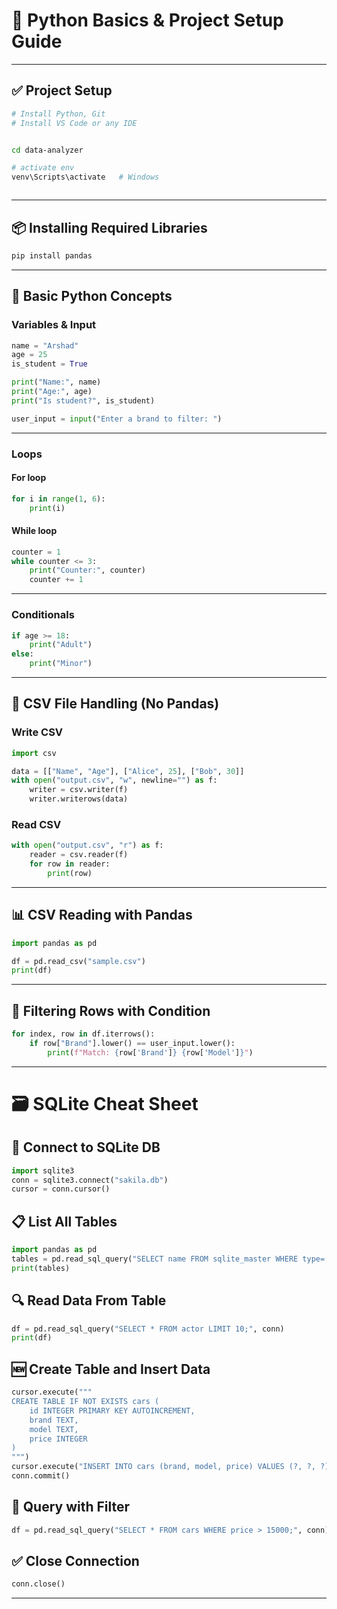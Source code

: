 
# 🐍 Python Basics & Project Setup Guide


---

## ✅ Project Setup

```bash
# Install Python, Git
# Install VS Code or any IDE


cd data-analyzer

# activate env
venv\Scripts\activate   # Windows



```

---

## 📦 Installing Required Libraries

```bash
pip install pandas
```

---

## 📌 Basic Python Concepts

### Variables & Input

```python
name = "Arshad"
age = 25
is_student = True

print("Name:", name)
print("Age:", age)
print("Is student?", is_student)

user_input = input("Enter a brand to filter: ")
```

---

### Loops

#### For loop

```python
for i in range(1, 6):
    print(i)
```

#### While loop

```python
counter = 1
while counter <= 3:
    print("Counter:", counter)
    counter += 1
```

---

### Conditionals

```python
if age >= 18:
    print("Adult")
else:
    print("Minor")
```

---

## 📄 CSV File Handling (No Pandas)

### Write CSV

```python
import csv

data = [["Name", "Age"], ["Alice", 25], ["Bob", 30]]
with open("output.csv", "w", newline="") as f:
    writer = csv.writer(f)
    writer.writerows(data)
```

### Read CSV

```python
with open("output.csv", "r") as f:
    reader = csv.reader(f)
    for row in reader:
        print(row)
```

---

## 📊 CSV Reading with Pandas

```python
import pandas as pd

df = pd.read_csv("sample.csv")
print(df)
```

---

## 🧠 Filtering Rows with Condition

```python
for index, row in df.iterrows():
    if row["Brand"].lower() == user_input.lower():
        print(f"Match: {row['Brand']} {row['Model']}")
```

---

# 🗃️ SQLite Cheat Sheet

## 🔌 Connect to SQLite DB

```python
import sqlite3
conn = sqlite3.connect("sakila.db")
cursor = conn.cursor()
```

## 📋 List All Tables

```python
import pandas as pd
tables = pd.read_sql_query("SELECT name FROM sqlite_master WHERE type='table';", conn)
print(tables)
```

## 🔍 Read Data From Table

```python
df = pd.read_sql_query("SELECT * FROM actor LIMIT 10;", conn)
print(df)
```

## 🆕 Create Table and Insert Data

```python
cursor.execute("""
CREATE TABLE IF NOT EXISTS cars (
    id INTEGER PRIMARY KEY AUTOINCREMENT,
    brand TEXT,
    model TEXT,
    price INTEGER
)
""")
cursor.execute("INSERT INTO cars (brand, model, price) VALUES (?, ?, ?)", ("Honda", "Civic", 17000))
conn.commit()
```

## 🔎 Query with Filter

```python
df = pd.read_sql_query("SELECT * FROM cars WHERE price > 15000;", conn)
```

## ✅ Close Connection

```python
conn.close()
```

---


